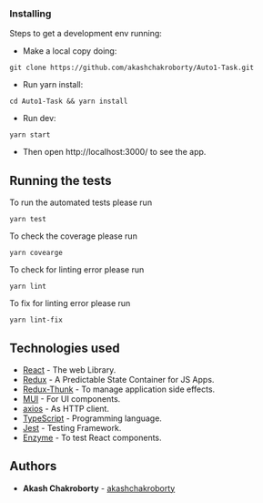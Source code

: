### Installing

Steps to get a development env running:

- Make a local copy doing:

```
git clone https://github.com/akashchakroborty/Auto1-Task.git
```

- Run yarn install:

```
cd Auto1-Task && yarn install
```

- Run dev:

```
yarn start
```

- Then open http://localhost:3000/ to see the app.

## Running the tests

To run the automated tests please run

```
yarn test
```

To check the coverage please run

```
yarn covearge
```

To check for linting error please run

```
yarn lint
```

To fix for linting error please run

```
yarn lint-fix
```

## Technologies used

- [React](https://github.com/facebook/create-react-app) - The web Library.
- [Redux](https://redux.js.org/) - A Predictable State Container for JS Apps.
- [Redux-Thunk](https://github.com/reduxjs/redux-thunk) - To manage application side effects.
- [MUI](https://mui.com/) - For UI components.
- [axios](https://github.com/axios/axios) - As HTTP client.
- [TypeScript](https://www.typescriptlang.org/) - Programming language.
- [Jest](https://jestjs.io/en/) - Testing Framework.
- [Enzyme](https://github.com/airbnb/enzyme) - To test React components.


## Authors

- **Akash Chakroborty** - [akashchakroborty](https://github.com/akashchakroborty)
